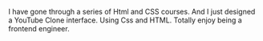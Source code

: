 I have gone through a series of Html and CSS courses. And I just designed a YouTube Clone interface. Using Css and HTML. Totally enjoy being a frontend engineer.
